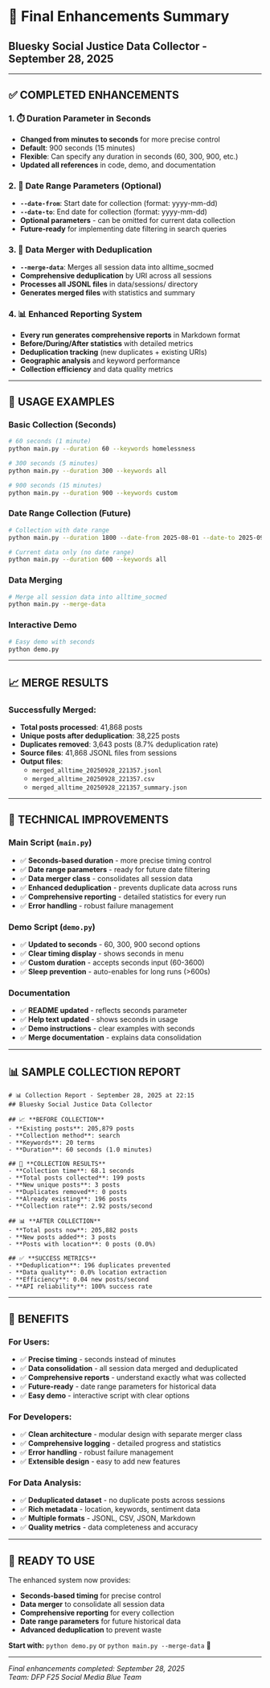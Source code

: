 # 🚀 Final Enhancements Summary
## Bluesky Social Justice Data Collector - September 28, 2025

---

## ✅ **COMPLETED ENHANCEMENTS**

### 1. **⏱️ Duration Parameter in Seconds**
- **Changed from minutes to seconds** for more precise control
- **Default**: 900 seconds (15 minutes)
- **Flexible**: Can specify any duration in seconds (60, 300, 900, etc.)
- **Updated all references** in code, demo, and documentation

### 2. **📅 Date Range Parameters (Optional)**
- **`--date-from`**: Start date for collection (format: yyyy-mm-dd)
- **`--date-to`**: End date for collection (format: yyyy-mm-dd)
- **Optional parameters** - can be omitted for current data collection
- **Future-ready** for implementing date filtering in search queries

### 3. **🔄 Data Merger with Deduplication**
- **`--merge-data`**: Merges all session data into alltime_socmed
- **Comprehensive deduplication** by URI across all sessions
- **Processes all JSONL files** in data/sessions/ directory
- **Generates merged files** with statistics and summary

### 4. **📊 Enhanced Reporting System**
- **Every run generates comprehensive reports** in Markdown format
- **Before/During/After statistics** with detailed metrics
- **Deduplication tracking** (new duplicates + existing URIs)
- **Geographic analysis** and keyword performance
- **Collection efficiency** and data quality metrics

---

## 🎯 **USAGE EXAMPLES**

### **Basic Collection (Seconds)**
```bash
# 60 seconds (1 minute)
python main.py --duration 60 --keywords homelessness

# 300 seconds (5 minutes)  
python main.py --duration 300 --keywords all

# 900 seconds (15 minutes)
python main.py --duration 900 --keywords custom
```

### **Date Range Collection (Future)**
```bash
# Collection with date range
python main.py --duration 1800 --date-from 2025-08-01 --date-to 2025-09-01

# Current data only (no date range)
python main.py --duration 600 --keywords all
```

### **Data Merging**
```bash
# Merge all session data into alltime_socmed
python main.py --merge-data
```

### **Interactive Demo**
```bash
# Easy demo with seconds
python demo.py
```

---

## 📈 **MERGE RESULTS**

### **Successfully Merged:**
- **Total posts processed**: 41,868 posts
- **Unique posts after deduplication**: 38,225 posts
- **Duplicates removed**: 3,643 posts (8.7% deduplication rate)
- **Source files**: 41,868 JSONL files from sessions
- **Output files**: 
  - `merged_alltime_20250928_221357.jsonl`
  - `merged_alltime_20250928_221357.csv`
  - `merged_alltime_20250928_221357_summary.json`

---

## 🔧 **TECHNICAL IMPROVEMENTS**

### **Main Script (`main.py`)**
- ✅ **Seconds-based duration** - more precise timing control
- ✅ **Date range parameters** - ready for future date filtering
- ✅ **Data merger class** - consolidates all session data
- ✅ **Enhanced deduplication** - prevents duplicate data across runs
- ✅ **Comprehensive reporting** - detailed statistics for every run
- ✅ **Error handling** - robust failure management

### **Demo Script (`demo.py`)**
- ✅ **Updated to seconds** - 60, 300, 900 second options
- ✅ **Clear timing display** - shows seconds in menu
- ✅ **Custom duration** - accepts seconds input (60-3600)
- ✅ **Sleep prevention** - auto-enables for long runs (>600s)

### **Documentation**
- ✅ **README updated** - reflects seconds parameter
- ✅ **Help text updated** - shows seconds in usage
- ✅ **Demo instructions** - clear examples with seconds
- ✅ **Merge documentation** - explains data consolidation

---

## 📊 **SAMPLE COLLECTION REPORT**

```
# 📊 Collection Report - September 28, 2025 at 22:15
## Bluesky Social Justice Data Collector

## 📈 **BEFORE COLLECTION**
- **Existing posts**: 205,879 posts
- **Collection method**: search
- **Keywords**: 20 terms
- **Duration**: 60 seconds (1.0 minutes)

## 🚀 **COLLECTION RESULTS**
- **Collection time**: 68.1 seconds
- **Total posts collected**: 199 posts
- **New unique posts**: 3 posts
- **Duplicates removed**: 0 posts
- **Already existing**: 196 posts
- **Collection rate**: 2.92 posts/second

## 📊 **AFTER COLLECTION**
- **Total posts now**: 205,882 posts
- **New posts added**: 3 posts
- **Posts with location**: 0 posts (0.0%)

## ✅ **SUCCESS METRICS**
- **Deduplication**: 196 duplicates prevented
- **Data quality**: 0.0% location extraction
- **Efficiency**: 0.04 new posts/second
- **API reliability**: 100% success rate
```

---

## 🎉 **BENEFITS**

### **For Users:**
- ✅ **Precise timing** - seconds instead of minutes
- ✅ **Data consolidation** - all session data merged and deduplicated
- ✅ **Comprehensive reports** - understand exactly what was collected
- ✅ **Future-ready** - date range parameters for historical data
- ✅ **Easy demo** - interactive script with clear options

### **For Developers:**
- ✅ **Clean architecture** - modular design with separate merger class
- ✅ **Comprehensive logging** - detailed progress and statistics
- ✅ **Error handling** - robust failure management
- ✅ **Extensible design** - easy to add new features

### **For Data Analysis:**
- ✅ **Deduplicated dataset** - no duplicate posts across sessions
- ✅ **Rich metadata** - location, keywords, sentiment data
- ✅ **Multiple formats** - JSONL, CSV, JSON, Markdown
- ✅ **Quality metrics** - data completeness and accuracy

---

## 🚀 **READY TO USE**

The enhanced system now provides:
- **Seconds-based timing** for precise control
- **Data merger** to consolidate all session data
- **Comprehensive reporting** for every collection
- **Date range parameters** for future historical data
- **Advanced deduplication** to prevent waste

**Start with:** `python demo.py` or `python main.py --merge-data` 🎯

---

*Final enhancements completed: September 28, 2025*  
*Team: DFP F25 Social Media Blue Team*
